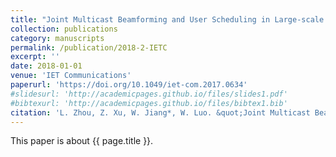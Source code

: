 ```yaml
---
title: "Joint Multicast Beamforming and User Scheduling in Large-scale Antenna System"
collection: publications
category: manuscripts
permalink: /publication/2018-2-IETC
excerpt: ''
date: 2018-01-01
venue: 'IET Communications'
paperurl: 'https://doi.org/10.1049/iet-com.2017.0634'
#slidesurl: 'http://academicpages.github.io/files/slides1.pdf'
#bibtexurl: 'http://academicpages.github.io/files/bibtex1.bib'
citation: 'L. Zhou, Z. Xu, W. Jiang*, W. Luo. &quot;Joint Multicast Beamforming and User Scheduling in Large-scale Antenna System.&quot; <i>IET Communications</i>. 12(11):1307-1314, 2018. https://doi.org/10.1049/iet-com.2017.0634'
---
```


This paper is about {{ page.title }}.

